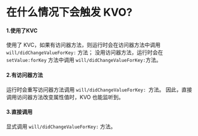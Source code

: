 # 在什么情况下会触发 KVO?
#### 1.使用了KVC
使用了 KVC，如果有访问器方法，则运行时会在访问器方法中调用 `will/didChangeValueForKey:` 方法； 没用访问器方法，运行时会在 `setValue:forKey` 方法中调用 `will/didChangeValueForKey:`方法。
#### 2.有访问器方法
运行时会重写访问器方法调用 `will/didChangeValueForKey: `方法。 因此，直接调用访问器方法改变属性值时，KVO 也能监听到。
#### 3.直接调用
显式调用 `will/didChangeValueForKey:` 方法。


